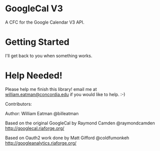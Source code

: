 # GoogleCal V3 #

A CFC for the Google Calendar V3 API. 

# Getting Started #
I'll get back to you when something works.

# Help Needed! #
Please help me finish this library! email me at william.eatman@concordia.edu if you would like to help. :-)

Contributors:

Author: William Eatman @billeatman
   
Based on the original GoogleCal by Raymond Camden @raymondcamden
http://googlecal.riaforge.org/

Based on Oauth2 work done by Matt Gifford @coldfumonkeh
http://googleanalytics.riaforge.org/
